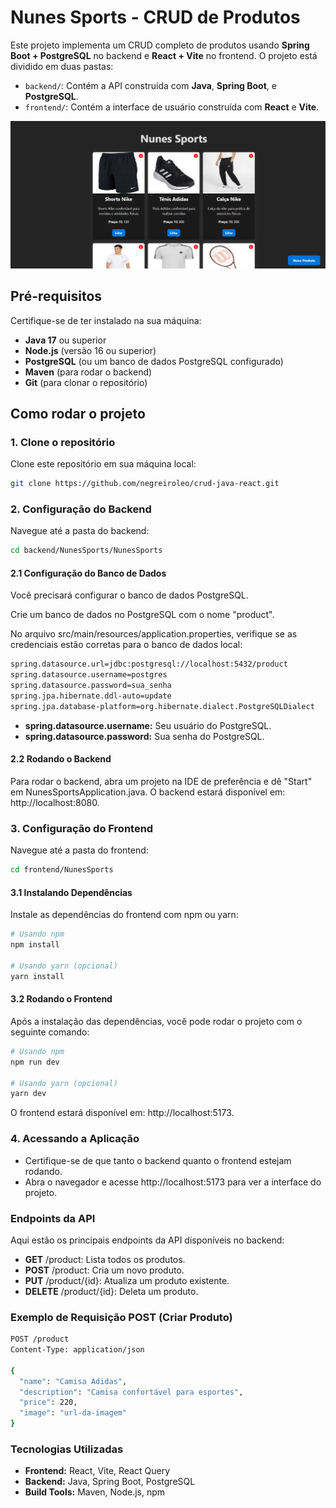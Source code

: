# Nunes Sports - CRUD de Produtos

Este projeto implementa um CRUD completo de produtos usando **Spring Boot + PostgreSQL** no backend e **React + Vite** no frontend. O projeto está dividido em duas pastas:

- `backend/`: Contém a API construída com **Java**, **Spring Boot**, e **PostgreSQL**.
- `frontend/`: Contém a interface de usuário construída com **React** e **Vite**.

![Exemplo de Imagem](https://github.com/negreiroleo/crud-java-react/blob/main/exemplo.png)

## Pré-requisitos

Certifique-se de ter instalado na sua máquina:

- **Java 17** ou superior
- **Node.js** (versão 16 ou superior)
- **PostgreSQL** (ou um banco de dados PostgreSQL configurado)
- **Maven** (para rodar o backend)
- **Git** (para clonar o repositório)

## Como rodar o projeto

### 1. Clone o repositório

Clone este repositório em sua máquina local:

```bash
git clone https://github.com/negreiroleo/crud-java-react.git
```

### 2. Configuração do Backend
Navegue até a pasta do backend:

```bash
cd backend/NunesSports/NunesSports
```

#### 2.1 Configuração do Banco de Dados
Você precisará configurar o banco de dados PostgreSQL.

Crie um banco de dados no PostgreSQL com o nome "product".

No arquivo src/main/resources/application.properties, verifique se as credenciais estão corretas para o banco de dados local:

```bash
spring.datasource.url=jdbc:postgresql://localhost:5432/product
spring.datasource.username=postgres
spring.datasource.password=sua_senha
spring.jpa.hibernate.ddl-auto=update
spring.jpa.database-platform=org.hibernate.dialect.PostgreSQLDialect
```
- **spring.datasource.username:** Seu usuário do PostgreSQL.
- **spring.datasource.password:** Sua senha do PostgreSQL.

#### 2.2 Rodando o Backend
Para rodar o backend, abra um projeto na IDE de preferência e dê "Start" em NunesSportsApplication.java.
O backend estará disponível em: http://localhost:8080.

### 3. Configuração do Frontend
Navegue até a pasta do frontend:

```bash
cd frontend/NunesSports
```

#### 3.1 Instalando Dependências
Instale as dependências do frontend com npm ou yarn:

```bash
# Usando npm
npm install

# Usando yarn (opcional)
yarn install
```

#### 3.2 Rodando o Frontend
Após a instalação das dependências, você pode rodar o projeto com o seguinte comando:

```bash
# Usando npm
npm run dev

# Usando yarn (opcional)
yarn dev
```
O frontend estará disponível em: http://localhost:5173.

### 4. Acessando a Aplicação
- Certifique-se de que tanto o backend quanto o frontend estejam rodando.
- Abra o navegador e acesse http://localhost:5173 para ver a interface do projeto.

### Endpoints da API
Aqui estão os principais endpoints da API disponíveis no backend:

- **GET** /product: Lista todos os produtos.
- **POST** /product: Cria um novo produto.
- **PUT** /product/{id}: Atualiza um produto existente.
- **DELETE** /product/{id}: Deleta um produto.

### Exemplo de Requisição POST (Criar Produto)

```bash
POST /product
Content-Type: application/json

{
  "name": "Camisa Adidas",
  "description": "Camisa confortável para esportes",
  "price": 220,
  "image": "url-da-imagem"
}
```
### Tecnologias Utilizadas
- **Frontend:** React, Vite, React Query
- **Backend:** Java, Spring Boot, PostgreSQL
- **Build Tools:** Maven, Node.js, npm
